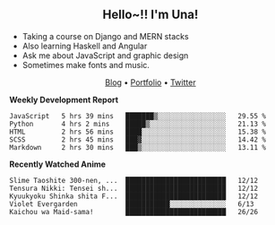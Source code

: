 <h2 align="center">
  Hello~!! I'm Una!
</h2>

- Taking a course on Django and MERN stacks
- Also learning Haskell and Angular
- Ask me about JavaScript and graphic design
- Sometimes make fonts and music.

<p align="center">
  <a href="https://anarchy.website/">Blog</a> &bull;
  <a href="https://una-ada.github.io/">Portfolio</a> &bull;
  <a href="https://twitter.com/unaxiii">Twitter</a>
</p>

**Weekly Development Report**

<!--START_SECTION:waka-->
```text
JavaScript   5 hrs 39 mins   ███████▒░░░░░░░░░░░░░░░░░   29.55 % 
Python       4 hrs 2 mins    █████▒░░░░░░░░░░░░░░░░░░░   21.13 % 
HTML         2 hrs 56 mins   ████░░░░░░░░░░░░░░░░░░░░░   15.38 % 
SCSS         2 hrs 45 mins   ███▓░░░░░░░░░░░░░░░░░░░░░   14.42 % 
Markdown     2 hrs 30 mins   ███▒░░░░░░░░░░░░░░░░░░░░░   13.11 % 
```
<!--END_SECTION:waka-->

**Recently Watched Anime**

<!-- RECENT-ANIME:START -->

    Slime Taoshite 300-nen, ...  █████████████████████████   12/12
    Tensura Nikki: Tensei sh...  █████████████████████████   12/12
    Kyuukyoku Shinka shita F...  █████████████████████████   12/12
    Violet Evergarden            ███████████░░░░░░░░░░░░░░   6/13
    Kaichou wa Maid-sama!        █████████████████████████   26/26
<!-- RECENT-ANIME:END -->
